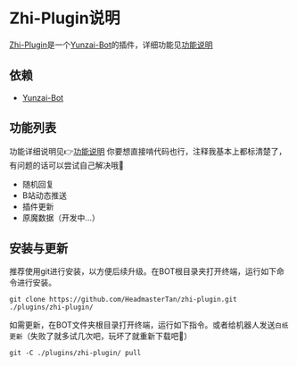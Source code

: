 # Zhi-Plugin说明

[Zhi-Plugin](https://github.com/HeadmasterTan/zhi-plugin)是一个[Yunzai-Bot](https://github.com/Le-niao/Yunzai-Bot)的插件，详细功能见[功能说明](https://github.com/HeadmasterTan/zhi-plugin/blob/main/功能说明.md)

## 依赖

- [Yunzai-Bot](https://github.com/Le-niao/Yunzai-Bot)

## 功能列表

功能详细说明见👉[功能说明](https://github.com/HeadmasterTan/zhi-plugin/blob/main/功能说明.md)
你要想直接啃代码也行，注释我基本上都标清楚了，有问题的话可以尝试自己解决哦🧐

- 随机回复
- B站动态推送
- 插件更新
- 原魔数据（开发中...）

## 安装与更新

推荐使用git进行安装，以方便后续升级。在BOT根目录夹打开终端，运行如下命令进行安装。

```
git clone https://github.com/HeadmasterTan/zhi-plugin.git ./plugins/zhi-plugin/
```

如需更新，在BOT文件夹根目录打开终端，运行如下指令。或者给机器人发送`白纸更新`（失败了就多试几次吧，玩坏了就重新下载吧🤣）

```
git -C ./plugins/zhi-plugin/ pull
```
